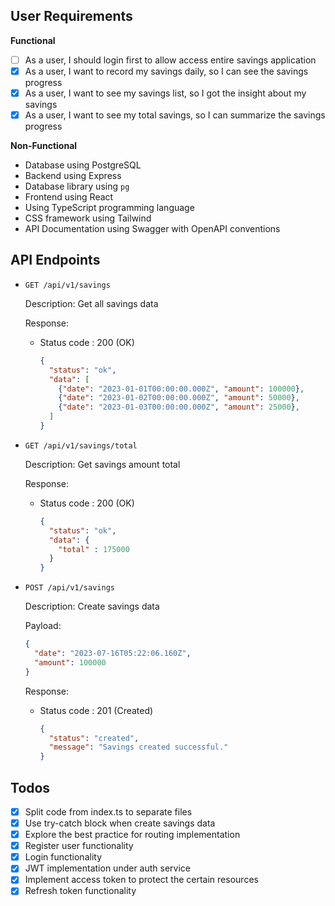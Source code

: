 ## User Requirements

**Functional**

- [ ] As a user, I should login first to allow access entire savings application
- [x] As a user, I want to record my savings daily, so I can see the savings progress
- [x] As a user, I want to see my savings list, so I got the insight about my savings
- [x] As a user, I want to see my total savings, so I can summarize the savings progress

**Non-Functional**

- Database using PostgreSQL
- Backend using Express
- Database library using `pg`
- Frontend using React
- Using TypeScript programming language
- CSS framework using Tailwind
- API Documentation using Swagger with OpenAPI conventions

## API Endpoints

- `GET /api/v1/savings`

  Description: Get all savings data

  Response:

  - Status code : 200 (OK)

    ```JSON
    {
      "status": "ok",
      "data": [
        {"date": "2023-01-01T00:00:00.000Z", "amount": 100000},
        {"date": "2023-01-02T00:00:00.000Z", "amount": 50000},
        {"date": "2023-01-03T00:00:00.000Z", "amount": 25000},
      ]
    }
    ```

- `GET /api/v1/savings/total`

  Description: Get savings amount total

  Response:

  - Status code : 200 (OK)

    ```JSON
    {
      "status": "ok",
      "data": {
        "total" : 175000
      }
    }
    ```

- `POST /api/v1/savings`

  Description: Create savings data

  Payload:

  ```JSON
  {
    "date": "2023-07-16T05:22:06.160Z",
    "amount": 100000
  }
  ```

  Response:

  - Status code : 201 (Created)

    ```JSON
    {
      "status": "created",
      "message": "Savings created successful."
    }
    ```

## Todos

- [x] Split code from index.ts to separate files
- [x] Use try-catch block when create savings data
- [x] Explore the best practice for routing implementation
- [x] Register user functionality
- [x] Login functionality
- [x] JWT implementation under auth service
- [x] Implement access token to protect the certain resources
- [x] Refresh token functionality
